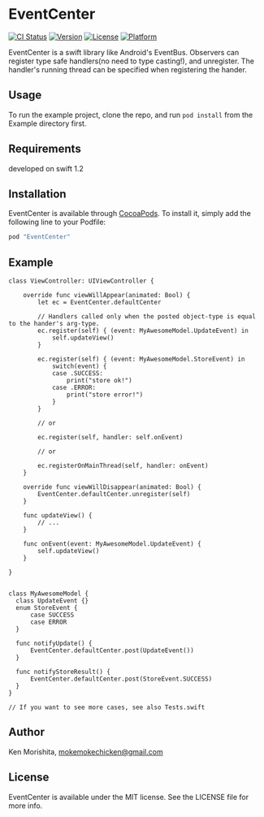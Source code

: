 # EventCenter

[![CI Status](http://img.shields.io/travis/mokemokechicken/EventCenter.svg?style=flat)](https://travis-ci.org/mokemokechicken/EventCenter)
[![Version](https://img.shields.io/cocoapods/v/EventCenter.svg?style=flat)](http://cocoapods.org/pods/EventCenter)
[![License](https://img.shields.io/cocoapods/l/EventCenter.svg?style=flat)](http://cocoapods.org/pods/EventCenter)
[![Platform](https://img.shields.io/cocoapods/p/EventCenter.svg?style=flat)](http://cocoapods.org/pods/EventCenter)

EventCenter is a swift library like Android's EventBus.
Observers can register type safe handlers(no need to type casting!), and unregister.
The handler's running thread can be specified when registering the hander.

## Usage

To run the example project, clone the repo, and run `pod install` from the Example directory first.

## Requirements

developed on swift 1.2

## Installation

EventCenter is available through [CocoaPods](http://cocoapods.org). To install
it, simply add the following line to your Podfile:


```ruby
pod "EventCenter"
```

## Example

```
class ViewController: UIViewController {

    override func viewWillAppear(animated: Bool) {
        let ec = EventCenter.defaultCenter

        // Handlers called only when the posted object-type is equal to the hander's arg-type.
        ec.register(self) { (event: MyAwesomeModel.UpdateEvent) in
            self.updateView()
        }

        ec.register(self) { (event: MyAwesomeModel.StoreEvent) in
            switch(event) {
            case .SUCCESS:
                print("store ok!")
            case .ERROR:
                print("store error!")
            }
        }

        // or

        ec.register(self, handler: self.onEvent)

        // or

        ec.registerOnMainThread(self, handler: onEvent)
    }

    override func viewWillDisappear(animated: Bool) {
        EventCenter.defaultCenter.unregister(self)
    }

    func updateView() {
        // ...
    }

    func onEvent(event: MyAwesomeModel.UpdateEvent) {
        self.updateView()
    }

}


class MyAwesomeModel {
  class UpdateEvent {}
  enum StoreEvent {
      case SUCCESS
      case ERROR
  }

  func notifyUpdate() {
      EventCenter.defaultCenter.post(UpdateEvent())
  }

  func notifyStoreResult() {
      EventCenter.defaultCenter.post(StoreEvent.SUCCESS)
  }
}

// If you want to see more cases, see also Tests.swift
```


## Author

Ken Morishita, mokemokechicken@gmail.com


## License

EventCenter is available under the MIT license. See the LICENSE file for more info.
